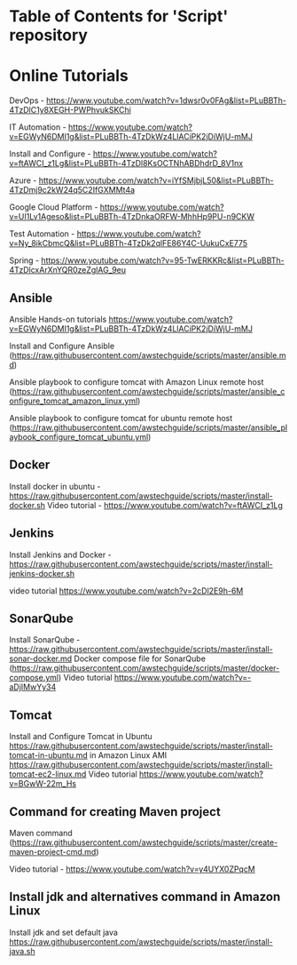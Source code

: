 # Table of Contents for 'Script' repository

# Online Tutorials
DevOps - https://www.youtube.com/watch?v=1dwsr0v0FAg&list=PLuBBTh-4TzDlC1y8XEGH-PWPhvukSKChi

IT Automation - https://www.youtube.com/watch?v=EGWyN6DMI1g&list=PLuBBTh-4TzDkWz4LlACiPK2jDiWjU-mMJ

Install and Configure - https://www.youtube.com/watch?v=ftAWCI_z1Lg&list=PLuBBTh-4TzDl8KsOCTNhABDhdrD_8V1nx

Azure - https://www.youtube.com/watch?v=iYfSMjbjL50&list=PLuBBTh-4TzDmj9c2kW24q5C2IfGXMMt4a

Google Cloud Platform - https://www.youtube.com/watch?v=UI1Lv1Ageso&list=PLuBBTh-4TzDnkaORFW-MhhHp9PU-n9CKW

Test Automation - https://www.youtube.com/watch?v=Ny_8ikCbmcQ&list=PLuBBTh-4TzDk2qlFE86Y4C-UukuCxE775

Spring - https://www.youtube.com/watch?v=95-TwERKKRc&list=PLuBBTh-4TzDlcxArXnYQR0zeZglAG_9eu


## Ansible
Ansible Hands-on tutorials https://www.youtube.com/watch?v=EGWyN6DMI1g&list=PLuBBTh-4TzDkWz4LlACiPK2jDiWjU-mMJ

Install and Configure Ansible (https://raw.githubusercontent.com/awstechguide/scripts/master/ansible.md)


Ansible playbook to configure tomcat with Amazon Linux remote host (https://raw.githubusercontent.com/awstechguide/scripts/master/ansible_configure_tomcat_amazon_linux.yml)

Ansible playbook to configure tomcat for ubuntu remote host (https://raw.githubusercontent.com/awstechguide/scripts/master/ansible_playbook_configure_tomcat_ubuntu.yml)


## Docker
Install docker in ubuntu - https://raw.githubusercontent.com/awstechguide/scripts/master/install-docker.sh
Video tutorial - https://www.youtube.com/watch?v=ftAWCI_z1Lg

## Jenkins
Install Jenkins and Docker - https://raw.githubusercontent.com/awstechguide/scripts/master/install-jenkins-docker.sh

video tutorial https://www.youtube.com/watch?v=2cDl2E9h-6M

## SonarQube 
Install SonarQube - https://raw.githubusercontent.com/awstechguide/scripts/master/install-sonar-docker.md
Docker compose file for SonarQube (https://raw.githubusercontent.com/awstechguide/scripts/master/docker-compose.yml)
Video tutorial https://www.youtube.com/watch?v=-aDjIMwYy34


## Tomcat
Install and Configure Tomcat 
in Ubuntu https://raw.githubusercontent.com/awstechguide/scripts/master/install-tomcat-in-ubuntu.md
in Amazon Linux AMI https://raw.githubusercontent.com/awstechguide/scripts/master/install-tomcat-ec2-linux.md 
Video tutorial https://www.youtube.com/watch?v=BGwW-22m_Hs


## Command for creating Maven project
Maven command (https://raw.githubusercontent.com/awstechguide/scripts/master/create-maven-project-cmd.md)

Video tutorial - https://www.youtube.com/watch?v=y4UYX0ZPqcM

## Install jdk and alternatives command in Amazon Linux
Install jdk and set default java https://raw.githubusercontent.com/awstechguide/scripts/master/install-java.sh

